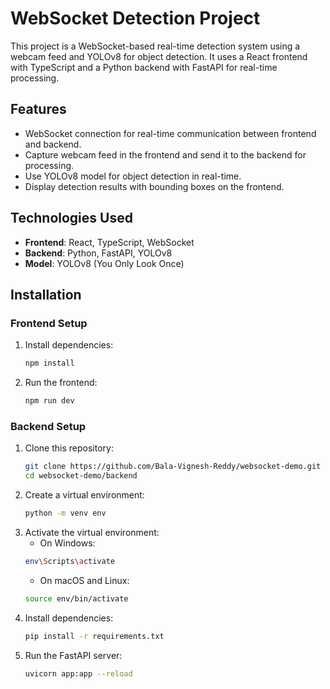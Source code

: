 # WebSocket Detection Project

This project is a WebSocket-based real-time detection system using a webcam feed and YOLOv8 for object detection. It uses a React frontend with TypeScript and a Python backend with FastAPI for real-time processing.

## Features

- WebSocket connection for real-time communication between frontend and backend.
- Capture webcam feed in the frontend and send it to the backend for processing.
- Use YOLOv8 model for object detection in real-time.
- Display detection results with bounding boxes on the frontend.
  
## Technologies Used

- **Frontend**: React, TypeScript, WebSocket
- **Backend**: Python, FastAPI, YOLOv8
- **Model**: YOLOv8 (You Only Look Once)

## Installation

### Frontend Setup

1. Install dependencies:
   ```bash
   npm install
   ```
2. Run the frontend:
   ```bash
   npm run dev
   ```

### Backend Setup

1. Clone this repository:
   ```bash
   git clone https://github.com/Bala-Vignesh-Reddy/websocket-demo.git
   cd websocket-demo/backend  
   ```
2. Create a virtual environment:
   ```bash
   python -m venv env
   ```
3. Activate the virtual environment:
   - On Windows:
   ```bash
   env\Scripts\activate
   ```
   - On macOS and Linux:
   ```bash
   source env/bin/activate
   ```
4. Install dependencies:
   ```bash
   pip install -r requirements.txt
   ```
5. Run the FastAPI server:
   ```bash
   uvicorn app:app --reload
   ```
